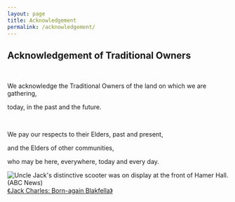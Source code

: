 ```yaml
---
layout: page
title: Acknowledgement
permalink: /acknowledgement/
---
```

<h2>Acknowledgement of Traditional Owners</h2>

<br>

<p>We acknowledge the Traditional Owners of the land on which we are gathering,</p>

<p>today, in the past and the future.</p>

<br>
<p>We pay our respects to their Elders, past and present,</P>

<p>and the Elders of other communities,</p>

<p>who may be here, everywhere, today and every day.</p>

![Uncle Jack's distinctive scooter was on display at the front of Hamer Hall.(ABC News)](https://i.imgur.com/GQNU0Xm.jpg)
[《Jack Charles: Born-again Blakfella》](https://www.amazon.com.au/Jack-Charles-Born-again-Blakfella-ebook/dp/B07QCBF1YD)
